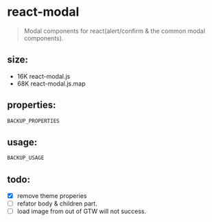 # react-modal
> Modal components for react(alert/confirm &amp; the common modal components).

## size:
 + 16K	react-modal.js
 + 68K	react-modal.js.map


## properties:
```javascript
BACKUP_PROPERTIES
```

## usage:
```jsx
BACKUP_USAGE
```


## todo:
+ [x] remove theme properies
+ [ ] refator body & children part.
+ [ ] load image from out of GTW will not success.
